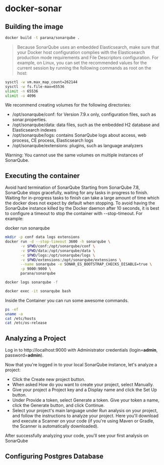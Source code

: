 # docker-sonar

## Building the image

```bash
docker build -t parana/sonarqube .
```

> Because SonarQube uses an embedded Elasticsearch, make sure that your Docker host configuration complies with the Elasticsearch production mode requirements and File Descriptors configuration.  For example, on Linux, you can set the recommended values for the current session by running the following commands as root on the host:

```bash
sysctl -w vm.max_map_count=262144
sysctl -w fs.file-max=65536
ulimit -n 65536
ulimit -u 4096
```

We recommend creating volumes for the following directories:

- /opt/sonarqube/conf: for Version 7.9.x only, configuration files, such as sonar.properties.
- /opt/sonarqube/data: data files, such as the embedded H2 database and Elasticsearch indexes
- /opt/sonarqube/logs: contains SonarQube logs about access, web process, CE process, Elasticsearch logs
- /opt/sonarqube/extensions: plugins, such as language analyzers

Warning: You cannot use the same volumes on multiple instances of SonarQube.

## Executing the container

Avoid hard termination of SonarQube
Starting from SonarQube 7.8, SonarQube stops gracefully, waiting for any tasks in progress to finish. Waiting for in-progress tasks to finish can take a large amount of time which the docker does not expect by default when stopping. To avoid having the SonarQube instance killed by the Docker daemon after 10 seconds, it is best to configure a timeout to stop the container with --stop-timeout. For example:

docker run  sonarqube

```bash
mkdir -p conf data logs extensions
docker run -d --stop-timeout 3600 -h sonarqube \
       -v $PWD/conf:/opt/sonarqube/conf \
       -v $PWD/data:/opt/sonarqube/data \
       -v $PWD/logs:/opt/sonarqube/logs \
       -v $PWD/extensions:/opt/sonarqube/extensions \
       --name sonarqube -e SONAR_ES_BOOTSTRAP_CHECKS_DISABLE=true \
       -p 9000:9000 \
       parana/sonarqube

docker logs sonarqube -f
```

```bash
docker exec -it sonarqube bash
```

Inside the Container you can run some awesome commands.

```bash
ps -ef
uname -a
cat /etc/hosts
cat /etc/os-release
```

## Analyzing a Project

Log in to http://localhost:9000 with Administrator credentials (login=**admin**, password=**admin**).

Now that you're logged in to your local SonarQube instance, let's analyze a project:

- Click the Create new project button.
- When asked How do you want to create your project, select Manually.
- Give your project a Project key and a Display name and click the Set Up button.
- Under Provide a token, select Generate a token. Give your token a name, click the Generate button, and click Continue.
- Select your project's main language under Run analysis on your project, and follow the instructions to analyze your project. Here you'll download and execute a Scanner on your code (if you're using Maven or Gradle, the Scanner is automatically downloaded).

After successfully analyzing your code, you'll see your first analysis on SonarQube

## Configuring Postgres Database

```bash
```
